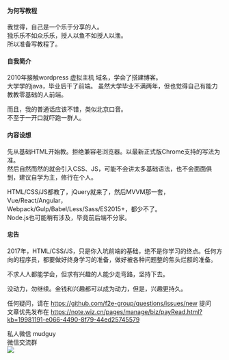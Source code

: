#### 为何写教程
我觉得，自己是一个乐于分享的人。  
独乐乐不如众乐乐，授人以鱼不如授人以渔。  
所以准备写教程了。  

#### 自我简介
2010年接触wordpress 虚拟主机 域名，学会了搭建博客。  
大学学的java，毕业后干了前端。
虽然大学毕业不满两年，但也觉得自己有能力教教零基础的人前端。  

而且，我的普通话应该不错，类似北京口音。  
不至于一开口就吓跑一群人。  

#### 内容设想
先从基础HTML开始教。拒绝兼容老浏览器。以最新正式版Chrome支持的写法为准。  
然后自然而然的就会引入CSS、JS，可能不会讲太多基础语法，也不会面面俱到，建议自学为主，修行在个人。  


HTML/CSS/JS都教了，jQuery就来了，然后MVVM那一套，Vue/React/Angular，  
Webpack/Gulp/Babel/Less/Sass/ES2015+，都少不了。  
Node.js也可能稍有涉及，毕竟前后端不分家。  

#### 忠告  
2017年，HTML/CSS/JS，只是你入坑前端的基础，绝不是你学习的终点。任何方向的程序员，都要做好终身学习的准备，做好被各种问题整的焦头烂额的准备。  

不求人人都能学会，但求有兴趣的人能少走弯路，坚持下去。

没动力，勿继续。金钱和兴趣都可以成为动力，但是，兴趣更持久。  

任何疑问，请在 https://github.com/f2e-group/questions/issues/new 提问   
文章优先发布在 https://note.wiz.cn/pages/manage/biz/payRead.html?kb=19981191-e066-4490-8f79-44ed25745579  

私人微信 mudguy  
微信交流群  
![](http://webest.qiniudn.com/capture/mac/2016-12-26-091337.jpg)  

